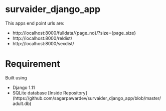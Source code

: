# survaider_django_app

This apps end point urls are:
<ul>
<li>http://localhost:8000/fulldata/{page_no}/?size={page_size}</li>
<li> http://localhost:8000/reldist/</li>
<li>http://localhost:8000/sexdist/</li>
</ul>

# Requirement

Built using
<ul>
<li>Django 1.11</li>
<li>SQLite database [Inside Repository](https://github.com/sagarpawardev/survaider_django_app/blob/master/adult.db)</li>
</ul>
